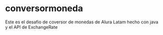 # conversormoneda
Este es el desafio de coversor de monedas de Alura Latam hecho con java y el API de ExchangeRate
